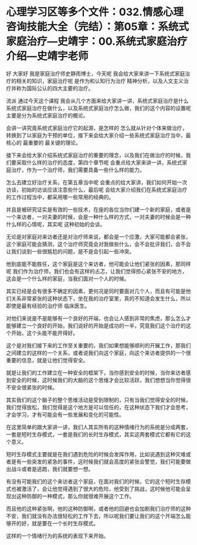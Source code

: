 # 心理学习区等多个文件：032.情感心理咨询技能大全（完结）：第05章：系统式家庭治疗—史靖宇：00.系统式家庭治疗介绍—史靖宇老师

好 大家好 我是家庭治疗师史静雨博士，今天呢 我会给大家来讲一下系统式家庭治疗的相关的知识，家庭治疗呢 是作为和认知行为治疗 精神分析，以及人文主义治疗并称为国际公认的四大主要的治疗。

流派 通过今天这个课程 我会从几个方面来给大家讲一讲，系统式家庭治疗是什么 系统式家庭治疗在做什么，以及系统式家庭治疗怎么做，我们的这个内容的设置呢 主要是分为系统式家庭治疗的概论。

会讲一讲究竟系统式家庭治疗它的起源，是怎样的 怎么就从针对个体来做治疗，转换到了以家庭为干预的单位，接下来会给大家介绍一些系统式家庭治疗当中，最核心的 最重要的 最关键的理论。

接下来会给大家介绍系统式家庭治疗的重要的理念，以及我们在做治疗的时候，我们要采取什么样的治疗的态度，第四个章节呢 会重点给大家来讲一讲，系统式家庭治疗，作为一个治疗师，我们需要具备一些什么样的能力。

怎么去建立好治疗关系，在第五章当中呢 会重点的给大家讲，我们如何开始一次访谈，初始的访谈应该注意些什么，最后呢 会给大家介绍我们在系统式家庭治疗的工作过程当中，都采用哪一些常用的经典的。

并且是被研究证实是有效的一些技术，在座的各位当你们建一个新的家庭，或者是一个来访者，一对夫妻的时候，会是一种什么样的方式，一对夫妻的时候会是一种什么样的心情呢，其实呢 这种初始的会谈。

无论是对家庭对来访者还是对治疗师来说，都会是一个应激，大家可能都会紧张，这个家庭可能会猜测，这个治疗师究竟会对我做些什么，会不会批评我们，会不会让我们谈到一些很尴尬的问题，是不是会引起一些冲突。

他到底能不能胜任，这个家庭是这个来访者，他可能会让他们紧张的因素，那同样呢 我们作为治疗师，我们也会有这样的忐忑，让我们觉得担心紧张不安的地方，这会是一个什么样的家庭，当我们面对一个人的时候。

其实已经是会有很多不确定的因素，更何况是同时要面对几个人，而且有可能是他们关系非常紧张的这种状态下，坐在我的治疗室里，真的不知道会发生什么，所以即使是最有经验的治疗师 临床医生。

对他们来说是不是能够有一个良好的开端，也会让人感到非常的焦虑，那么怎么才能够建立一个良好的开始，我们说好的开始是成功的一半，究竟我们这个治疗的这个开始，这个头能不能开得好。

这个是对我们接下来的工作至关重要的，我们如果想能够顺利的开展工作，那我们之间建立的这样的一个关系，或者说我们向这个家庭，向这个来访者提供的一个很重要的信息，就是让他们觉得安全。

就是让我们的工作建立在一种安全的框架下，当你感到安全的时候，当你来访者感到安全的时候，这时候我们的大脑的这个思维才会比较活跃，我们想想当你觉得很不安全很紧张的时候。

其实我们的这个脑子的整个思维活动是受到限制的，只有当我们觉得安全的时候，我们觉得放松，我们觉得是这个地方是可以信任的，在这种状态下我们才会思考，才会学习，才有可能会有一些发展和变化的可能性。

在这里简单的跟大家讲一讲，我们人其实所有的这种情绪行为的系统是分成两套，一套是短时生存模式，一套是我们的长时生存模式，其实这两套模式它都有它的这个意义。

短时生存模式主要就是在我们遇到危险的时候会发挥作用，比如说遇到这种灾难或者是有一些突发的紧急的事件，这时候我们就会高度的紧张会警觉，我们可能要做出战斗或者是逃跑，我们就要想一想。

有没有可能我们的这个来访者这个家庭，在面对我们的时候，它的这个短时生存模式也被激活了，会让他觉得遇到了很大的危险，他受到了挑战，这时候他可能会呈现出这种防御的一种模式，那么你就很难开展这个工作。

而且他的这种紧张啊，他的这种防御啊，或者他的回避也会加剧我们治疗师的这种不安，我们就没有办法很轻松的工作下去，所以呢我们要让我们的这个开端怎么能够开的好，就是要在一个长时生存模式。

这样的一个情绪行为的系统的表现下来开始。